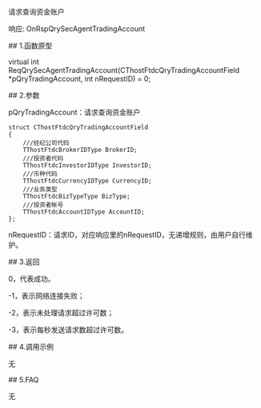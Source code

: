 <p>请求查询资金账户</p>
<p>响应: OnRspQrySecAgentTradingAccount</p>
<span class="anchor" id="5e9cb016-fe9e-4cd3-8740-41b8ba7781b8"></span>
## 1.函数原型
<p>virtual int ReqQrySecAgentTradingAccount(CThostFtdcQryTradingAccountField *pQryTradingAccount, int nRequestID) = 0;</p>
<span class="anchor" id="76393425-7aa9-4864-a476-9002864a0037"></span>
## 2.参数
<p>pQryTradingAccount：请求查询资金账户</p>
<pre><code>struct CThostFtdcQryTradingAccountField
{
    ///经纪公司代码
    TThostFtdcBrokerIDType BrokerID;
    ///投资者代码
    TThostFtdcInvestorIDType InvestorID;
    ///币种代码
    TThostFtdcCurrencyIDType CurrencyID;
    ///业务类型
    TThostFtdcBizTypeType BizType;
    ///投资者帐号
    TThostFtdcAccountIDType AccountID;
};
</code></pre>
<p>nRequestID：请求ID，对应响应里的nRequestID，无递增规则，由用户自行维护。</p>
<span class="anchor" id="e5d7c73f-65ae-430c-bc81-19fbe6da6621"></span>
## 3.返回
<p>0，代表成功。</p>
<p>-1，表示网络连接失败；</p>
<p>-2，表示未处理请求超过许可数；</p>
<p>-3，表示每秒发送请求数超过许可数。</p>
<span class="anchor" id="6c66f000-3e84-4aa8-9a23-78bd80bd3c16"></span>
## 4.调用示例
<p>无</p>
<span class="anchor" id="6f674154-501e-4b38-83b9-e0c3dbd6eb9d"></span>
## 5.FAQ
<p>无</p>
